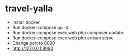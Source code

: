 # travel-yalla
- Install docker
- Run docker-compose up -d
- Run docker-compose exec web php composer update
- Run docker-compose exec web php artisan serve
- Change port to 8090
- http://127.0.0.1:8090
